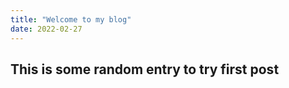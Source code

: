 ```yaml
---
title: "Welcome to my blog"
date: 2022-02-27
---
```



## This is some random entry to try first post